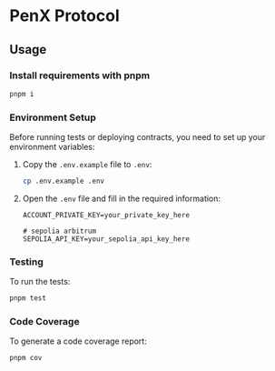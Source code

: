 # PenX Protocol

## Usage

### Install requirements with pnpm

```bash
pnpm i
```

### Environment Setup

Before running tests or deploying contracts, you need to set up your environment variables:

1. Copy the `.env.example` file to `.env`:

    ```bash
    cp .env.example .env
    ```

2. Open the `.env` file and fill in the required information:

    ```text
    ACCOUNT_PRIVATE_KEY=your_private_key_here

    # sepolia arbitrum
    SEPOLIA_API_KEY=your_sepolia_api_key_here
    ```

### Testing

To run the tests:

```bash
pnpm test
```

### Code Coverage

To generate a code coverage report:

```bash
pnpm cov
```